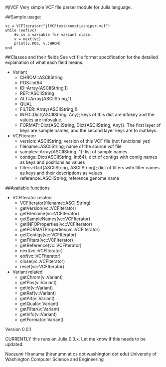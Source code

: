 #jlVCF
Very simple VCF file parser module for Julia language.

##Sample usage:
```
vc = VCFIterator("jlVCFtest/somaticsniper.vcf")
while !eof(vc)
    #v is a variable for variant class.
    v = next(vc)
	print(v.POS, v.CHROM)
end
```

##Classes and their fields
See vcf file format specification for the detailed explanation of what each field means. 
* Variant
  * CHROM::ASCIIString
  * POS::Int64
  * ID::Array{ASCIIString,1}
  * REF::ASCIIString
  * ALT::Array{ASCIIString,1}
  * QUAL
  * FILTER::Array{ASCIIString,1}
  * INFO::Dict{ASCIIString, Any}; keys of this dict are infokey and the values are infovalue.
  * FORMAT::Dict{ASCIIString, Dict{ASCIIString, Any}}. The first layer of keys are sample names, and the second layer keys are fo matkeys.
* VCFIterator
  * version::ASCIIString; version of this VCF file (not functional yet)
  * filename::ASCIIString; name of the source vcf file
  * samples::Array{ASCIIString, 1}; list of sample names
  * contigs::Dict{ASCIIString, Int64}; dict of contigs with contig names as keys and positions as values 
  * filters::Dict{ASCIIString, ASCIIString}; dict of filters with filter names as keys and their descriptions as values 
  * reference::ASCIIString; reference genome name

##Available functions
* VCFIterator related
  * VCFIterator(filename::ASCIIString)
  * getVersion(vc::VCFIterator)
  * getFilename(vc::VCFIterator)
  * getSampleNames(vc::VCFIterator)
  * getINFOProperties(vc::VCFIterator)
  * getFORMATProperties(vc::VCFIterator)
  * getContigs(vc::VCFIterator)
  * getFilters(vc::VCFIterator)
  * getReference(vc::VCFIterator)
  * next(vc::VCFIterator)
  * eof(vc::VCFIterator)
  * close(vc::VCFIterator)
  * reset(vc::VCFIterator)
* Variant related
  * getChrom(v::Variant)
  * getPos(v::Variant)
  * getId(v::Variant)
  * getRef(v::Variant)
  * getAlt(v::Variant)
  * getQual(v::Variant)
  * getFilter(v::Variant)
  * getInfo(v::Variant)
  * getFormat(v::Variant)

Version 0.0.1

CURRENTLY this runs on Julia 0.3.x. 
Let me know if this needs to be updated.

Naozumi Hiranuma (hiranumn at cs dot washington dot edu)
University of Washington Computer Science and Engineering
